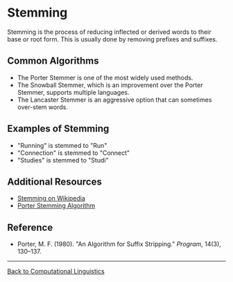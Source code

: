 # Stemming

Stemming is the process of reducing inflected or derived words to their base or root form. This is usually done by removing prefixes and suffixes.

## Common Algorithms

- The Porter Stemmer is one of the most widely used methods.
- The Snowball Stemmer, which is an improvement over the Porter Stemmer, supports multiple languages.
- The Lancaster Stemmer is an aggressive option that can sometimes over-stem words.

## Examples of Stemming

- "Running" is stemmed to "Run"
- "Connection" is stemmed to "Connect"
- "Studies" is stemmed to "Studi"

## Additional Resources

- [Stemming on Wikipedia](https://en.wikipedia.org/wiki/Stemming)
- [Porter Stemming Algorithm](https://tartarus.org/martin/PorterStemmer/)

## Reference

- Porter, M. F. (1980). "An Algorithm for Suffix Stripping." *Program*, 14(3), 130–137.

---

[Back to Computational Linguistics](../README.md)
